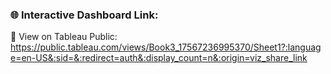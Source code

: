 ### 🌐 Interactive Dashboard Link:
🔗 View on Tableau Public: https://public.tableau.com/views/Book3_17567236995370/Sheet1?:language=en-US&:sid=&:redirect=auth&:display_count=n&:origin=viz_share_link
